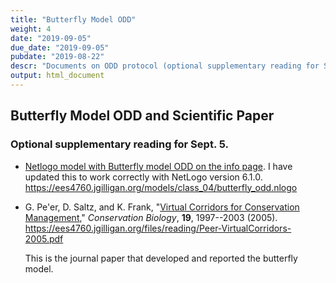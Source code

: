 ```yaml
---
title: "Butterfly Model ODD"
weight: 4
date: "2019-09-05"
due_date: "2019-09-05"
pubdate: "2019-08-22"
descr: "Documents on ODD protocol (optional supplementary reading for Sept. 5)."
output: html_document
---
```

## Butterfly Model ODD and Scientific Paper

### Optional supplementary reading for Sept. 5.

* [Netlogo model with Butterfly model ODD on the info page](/models/class_04/butterfly_odd.nlogo).
  I have updated this to work correctly with NetLogo version 6.1.0.
  <https://ees4760.jgilligan.org/models/class_04/butterfly_odd.nlogo>
* G. Pe'er, D. Saltz, and K. Frank, 
  "[Virtual Corridors for Conservation Management](/files/reading/Peer-VirtualCorridors-2005.pdf),"
  _Conservation Biology_, **19**, 1997--2003 (2005).
  <https://ees4760.jgilligan.org/files/reading/Peer-VirtualCorridors-2005.pdf>
  
  This is the journal paper that developed and reported the butterfly model.
  
